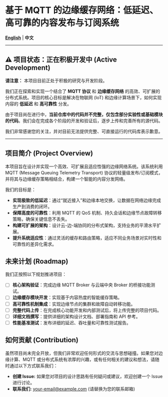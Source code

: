 # 基于 MQTT 的边缘缓存网络：低延迟、高可靠的内容发布与订阅系统

**[English](README_en.md)** | **中文**

---

## ⚠️ 项目状态：正在积极开发中 (Active Development)

**请注意：** 本项目目前正处于积极的研究与开发阶段。

我们正在探索和实现一个结合了 **MQTT 协议** 和 **边缘缓存网络** 的高效、可扩展的分布式系统。项目的核心目标是解决在物联网 (IoT) 和边缘计算场景下，如何实现内容的 **低延迟** 和 **高可靠性** 分发。

由于项目尚在进行中，**当前仓库中的代码并不完整，仅包含部分实验性或基础模块的代码**。我们会在完成各个阶段的开发和验证后，逐步上传和完善所有的源代码。

我们非常感谢您的关注，并对目前无法提供完整、可直接运行的代码库表示歉意。

---

## 项目简介 (Project Overview)

本项目旨在设计并实现一个高效、可扩展且适应性强的边缘网络系统。该系统利用 MQTT (Message Queuing Telemetry Transport) 协议的轻量级发布/订阅模式，并将其与边缘缓存策略相结合，构建一个智能的内容分发网络。

我们的目标是：
* **实现极致的低延迟**：通过“就近接入”和边缘本地交换，让数据在网络边缘完成生产到消费的闭环。
* **保障高度的可靠性**：利用 MQTT 的 QoS 机制、持久会话和边缘节点故障转移策略，确保关键信息不丢失。
* **构建可扩展的架构**：设计云-边-端协同的分布式架构，支持业务的平滑水平扩展。
* **提升系统适应性**：通过灵活的缓存和路由策略，适应不同业务场景对实时性和可靠性的差异化需求。

## 未来计划 (Roadmap)

我们正按照以下规划推进项目：

-   [ ] **核心架构验证**：完成边缘 MQTT Broker 与云端中央 Broker 的桥接功能测试。
-   [ ] **边缘缓存模块开发**：实现基于内容热度的智能缓存策略。
-   [ ] **高可靠性机制集成**：实现边缘节点的集群和故障自动转移功能。
-   [ ] **完整代码上传**：在完成核心功能开发和内部测试后，将上传完整的项目代码。
-   [ ] **详细文档撰写**：提供详细的架构设计文档、部署指南和 API 参考。
-   [ ] **性能基准测试**：发布详细的延迟、吞吐量和可靠性测试报告。

## 如何贡献 (Contribution)

虽然项目尚未完全开放，但我们非常欢迎任何形式的交流与思想碰撞。如果您对边缘计算、MQTT 或分布式系统有浓厚的兴趣，或有任何相关的建议和想法，请随时通过以下方式联系我们：

* **创建 Issue:** 如果您对项目的设计思路有任何疑问或建议，欢迎创建一个 Issue 进行讨论。
* **联系我们:** [your-email@example.com](lifeng.academic@gmail.com) (请替换为您的联系邮箱)

